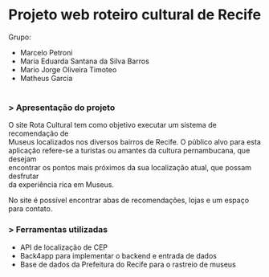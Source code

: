 # Projeto web roteiro cultural de Recife

Grupo: 
- Marcelo Petroni
- Maria Eduarda Santana da Silva Barros
- Mario Jorge Oliveira Timoteo
- Matheus Garcia
<br/><br/>

### > Apresentação do projeto

O site Rota Cultural tem como objetivo executar um sistema de recomendação de<br/>
Museus localizados nos diversos bairros de Recife. O público alvo para esta<br/>
aplicação refere-se a turistas ou amantes da cultura pernambucana, que desejam<br/>
encontrar os pontos mais próximos da sua localização atual, que possam desfrutar<br/>
da experiência rica em Museus.<br/>

No site é possível encontrar abas de recomendações, lojas e um espaço para contato.<br/>

### > Ferramentas utilizadas

- API de localização de CEP
- Back4app para implementar o backend e entrada de dados
- Base de dados da Prefeitura do Recife para o rastreio de museus
  


